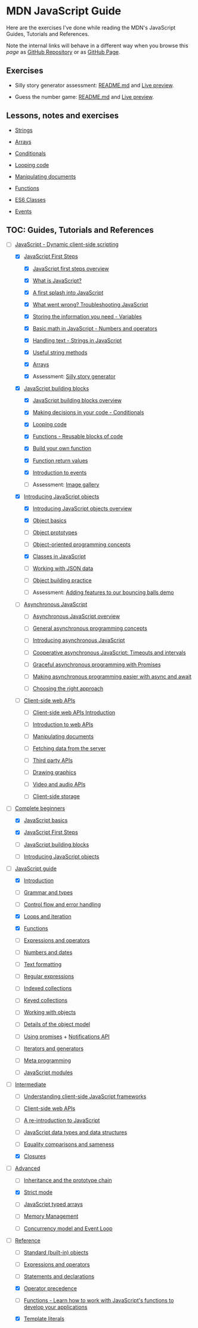 # MDN JavaScript Guide

Here are the exercises I've done while reading the MDN's JavaScript Guides, Tutorials and References.

Note the internal links will behave in a different way when you browse this *page* as [GitHub Repository](https://github.com/metalevel-tech/JS-Advanced-React-ProgressBG-Homework/tree/master/MDN.Exercises) or as [GitHub Page](https://metalevel.tech/js_homework/MDN.Exercises/).

## Exercises

* Silly story generator assessment: [README.md](exercise_silly_story_generator_arrays_assessment/) and [Live preview](https://metalevel-tech.github.io/js_homework/MDN.Exercises/exercise_silly_story_generator_arrays_assessment/silly_story_generator.index.html).

* Guess the number game: [README.md](exercise_guess_the_number_game/) and [Live preview](https://metalevel-tech.github.io/js_homework/MDN.Exercises/exercise_guess_the_number_game/number-guessing-game-start.html).
 

## Lessons, notes and exercises

* [Strings](ref_strings/)

* [Arrays](ref_arrays/)

* [Conditionals](ref_conditionals/)

* [Looping code](ref_loops/)

* [Manipulating documents](ref_manipulating_documents/)
   
* [Functions](ref_functions/)

* [ES6 Classes](ref_es6_classes/)

* [Events](ref_events/)


## TOC: Guides, Tutorials and References

* [ ] [JavaScript - Dynamic client-side scripting](https://developer.mozilla.org/en-US/docs/Learn/JavaScript)

  * [x] [JavaScript First Steps](https://developer.mozilla.org/en-US/docs/Learn/JavaScript/First_steps)

    * [x] [JavaScript first steps overview](https://developer.mozilla.org/en-US/docs/Learn/JavaScript/First_steps)

    * [x] [What is JavaScript?](https://developer.mozilla.org/en-US/docs/Learn/JavaScript/First_steps/What_is_JavaScript)

    * [x] [A first splash into JavaScript](https://developer.mozilla.org/en-US/docs/Learn/JavaScript/First_steps/A_first_splash)

    * [x] [What went wrong? Troubleshooting JavaScript](https://developer.mozilla.org/en-US/docs/Learn/JavaScript/First_steps/What_went_wrong)

    * [x] [Storing the information you need - Variables](https://developer.mozilla.org/en-US/docs/Learn/JavaScript/First_steps/Variables)

    * [x] [Basic math in JavaScript - Numbers and operators](https://developer.mozilla.org/en-US/docs/Learn/JavaScript/First_steps/Math)

    * [x] [Handling text - Strings in JavaScript](https://developer.mozilla.org/en-US/docs/Learn/JavaScript/First_steps/Strings)

    * [x] [Useful string methods](https://developer.mozilla.org/en-US/docs/Learn/JavaScript/First_steps/Useful_string_methods)

    * [x] [Arrays](https://developer.mozilla.org/en-US/docs/Learn/JavaScript/First_steps/Arrays)

    * [x] Assessment: [Silly story generator](https://developer.mozilla.org/en-US/docs/Learn/JavaScript/First_steps/Silly_story_generator)

  * [x] [JavaScript building blocks](https://developer.mozilla.org/en-US/docs/Learn/JavaScript/Building_blocks)

    * [x] [JavaScript building blocks overview](https://developer.mozilla.org/en-US/docs/Learn/JavaScript/Building_blocks)

    * [x] [Making decisions in your code - Conditionals](https://developer.mozilla.org/en-US/docs/Learn/JavaScript/Building_blocks/conditionals)

    * [x] [Looping code](https://developer.mozilla.org/en-US/docs/Learn/JavaScript/Building_blocks/Looping_code)

    * [x] [Functions - Reusable blocks of code](https://developer.mozilla.org/en-US/docs/Learn/JavaScript/Building_blocks/Functions)

    * [x] [Build your own function](https://developer.mozilla.org/en-US/docs/Learn/JavaScript/Building_blocks/Build_your_own_function)

    * [x] [Function return values](https://developer.mozilla.org/en-US/docs/Learn/JavaScript/Building_blocks/Return_values)

    * [x] [Introduction to events](https://developer.mozilla.org/en-US/docs/Learn/JavaScript/Building_blocks/Events)

    * [ ] Assessment: [Image gallery](https://developer.mozilla.org/en-US/docs/Learn/JavaScript/Building_blocks/Image_gallery)

  * [x] [Introducing JavaScript objects](https://developer.mozilla.org/en-US/docs/Learn/JavaScript/Objects)

    * [x] [Introducing JavaScript objects overview](https://developer.mozilla.org/en-US/docs/Learn/JavaScript/Objects)

    * [x] [Object basics](https://developer.mozilla.org/en-US/docs/Learn/JavaScript/Objects/Basics)

    * [ ] [Object prototypes](https://developer.mozilla.org/en-US/docs/Learn/JavaScript/Objects/Object_prototypes)

    * [ ] [Object-oriented programming concepts](https://developer.mozilla.org/en-US/docs/Learn/JavaScript/Objects/Object-oriented_programming)

    * [x] [Classes in JavaScript](https://developer.mozilla.org/en-US/docs/Learn/JavaScript/Objects/Classes_in_JavaScript)

    * [ ] [Working with JSON data](https://developer.mozilla.org/en-US/docs/Learn/JavaScript/Objects/JSON)

    * [ ] [Object building practice](https://developer.mozilla.org/en-US/docs/Learn/JavaScript/Objects/Object_building_practice)

    * [ ] Assessment: [Adding features to our bouncing balls demo](https://developer.mozilla.org/en-US/docs/Learn/JavaScript/Objects/Adding_bouncing_balls_features)

  * [ ] [Asynchronous JavaScript](https://developer.mozilla.org/en-US/docs/Learn/JavaScript/Asynchronous)

    * [ ] [Asynchronous JavaScript overview](https://developer.mozilla.org/en-US/docs/Learn/JavaScript/Asynchronous)

    * [ ] [General asynchronous programming concepts](https://developer.mozilla.org/en-US/docs/Learn/JavaScript/Asynchronous/Concepts)

    * [ ] [Introducing asynchronous JavaScript](https://developer.mozilla.org/en-US/docs/Learn/JavaScript/Asynchronous/Introducing)

    * [ ] [Cooperative asynchronous Java​Script: Timeouts and intervals](https://developer.mozilla.org/en-US/docs/Learn/JavaScript/Asynchronous/Timeouts_and_intervals)

    * [ ] [Graceful asynchronous programming with Promises](https://developer.mozilla.org/en-US/docs/Learn/JavaScript/Asynchronous/Promises)

    * [ ] [Making asynchronous programming easier with async and await](https://developer.mozilla.org/en-US/docs/Learn/JavaScript/Asynchronous/Async_await)

    * [ ] [Choosing the right approach](https://developer.mozilla.org/en-US/docs/Learn/JavaScript/Asynchronous/Choosing_the_right_approach)

  * [ ] [Client-side web APIs](https://developer.mozilla.org/en-US/docs/Learn/JavaScript/Client-side_web_APIs)

    * [ ] [Client-side web APIs Introduction](https://developer.mozilla.org/en-US/docs/Learn/JavaScript/Client-side_web_APIs)

    * [ ] [Introduction to web APIs](https://developer.mozilla.org/en-US/docs/Learn/JavaScript/Client-side_web_APIs/Introduction)

    * [ ] [Manipulating documents](https://developer.mozilla.org/en-US/docs/Learn/JavaScript/Client-side_web_APIs/Manipulating_documents)

    * [ ] [Fetching data from the server](https://developer.mozilla.org/en-US/docs/Learn/JavaScript/Client-side_web_APIs/Fetching_data)

    * [ ] [Third party APIs](https://developer.mozilla.org/en-US/docs/Learn/JavaScript/Client-side_web_APIs/Third_party_APIs)

    * [ ] [Drawing graphics](https://developer.mozilla.org/en-US/docs/Learn/JavaScript/Client-side_web_APIs/Drawing_graphics)

    * [ ] [Video and audio APIs](https://developer.mozilla.org/en-US/docs/Learn/JavaScript/Client-side_web_APIs/Video_and_audio_APIs)

    * [ ] [Client-side storage](https://developer.mozilla.org/en-US/docs/Learn/JavaScript/Client-side_web_APIs/Client-side_storage)

* [ ] [Complete beginners](https://developer.mozilla.org/en-US/docs/Web/JavaScript#for_complete_beginners)

  * [x] [JavaScript basics](https://developer.mozilla.org/en-US/docs/Learn/Getting_started_with_the_web/JavaScript_basics)

  * [x] [JavaScript First Steps](https://developer.mozilla.org/en-US/docs/Learn/JavaScript/First_steps)

   * [ ] [JavaScript building blocks](https://developer.mozilla.org/en-US/docs/Learn/JavaScript/Building_blocks)

  * [ ] [Introducing JavaScript objects](https://developer.mozilla.org/en-US/docs/Learn/JavaScript/Objects)


* [ ] [JavaScript guide](https://developer.mozilla.org/en-US/docs/Web/JavaScript#javascript_guide)

	* [x] [Introduction](https://developer.mozilla.org/en-US/docs/Web/JavaScript/Guide/Introduction)

	* [ ] [Grammar and types](https://developer.mozilla.org/en-US/docs/Web/JavaScript/Guide/Grammar_and_Types)

	* [ ] [Control flow and error handling](https://developer.mozilla.org/en-US/docs/Web/JavaScript/Guide/Control_flow_and_error_handling)

	* [x] [Loops and iteration](https://developer.mozilla.org/en-US/docs/Web/JavaScript/Guide/Loops_and_iteration)

	* [x] [Functions](https://developer.mozilla.org/en-US/docs/Web/JavaScript/Guide/Functions)

	* [ ] [Expressions and operators](https://developer.mozilla.org/en-US/docs/Web/JavaScript/Guide/Expressions_and_Operators)

	* [ ] [Numbers and dates](https://developer.mozilla.org/en-US/docs/Web/JavaScript/Guide/Numbers_and_dates)

	* [ ] [Text formatting](https://developer.mozilla.org/en-US/docs/Web/JavaScript/Guide/Text_formatting)

	* [ ] [Regular expressions](https://developer.mozilla.org/en-US/docs/Web/JavaScript/Guide/Regular_Expressions)

	* [ ] [Indexed collections](https://developer.mozilla.org/en-US/docs/Web/JavaScript/Guide/Indexed_collections)

	* [ ] [Keyed collections](https://developer.mozilla.org/en-US/docs/Web/JavaScript/Guide/Keyed_collections)

	* [ ] [Working with objects](https://developer.mozilla.org/en-US/docs/Web/JavaScript/Guide/Working_with_Objects)

	* [ ] [Details of the object model](https://developer.mozilla.org/en-US/docs/Web/JavaScript/Guide/Details_of_the_Object_Model)

	* [ ] [Using promises](https://developer.mozilla.org/en-US/docs/Web/JavaScript/Guide/Using_promises) + [Notifications API](https://developer.mozilla.org/en-US/docs/Web/API/Notifications_API)

	* [ ] [Iterators and generators](https://developer.mozilla.org/en-US/docs/Web/JavaScript/Guide/Iterators_and_generators)

	* [ ] [Meta programming](https://developer.mozilla.org/en-US/docs/Web/JavaScript/Guide/Meta_programming)

	* [ ] [JavaScript modules](https://developer.mozilla.org/en-US/docs/Web/JavaScript/Guide/Modules)

* [ ] [Intermediate](https://developer.mozilla.org/en-US/docs/Web/JavaScript#intermediate)

    * [ ] [Understanding client-side JavaScript frameworks](https://developer.mozilla.org/en-US/docs/Learn/Tools_and_testing/Client-side_JavaScript_frameworks)

    * [ ] [Client-side web APIs](https://developer.mozilla.org/en-US/docs/Learn/JavaScript/Client-side_web_APIs)

    * [ ] [A re-introduction to JavaScript](https://developer.mozilla.org/en-US/docs/Web/JavaScript/A_re-introduction_to_JavaScript)

    * [ ] [JavaScript data types and data structures](https://developer.mozilla.org/en-US/docs/Web/JavaScript/Data_structures)

    * [ ] [Equality comparisons and sameness](https://developer.mozilla.org/en-US/docs/Web/JavaScript/Equality_comparisons_and_sameness)

    * [x] [Closures](https://developer.mozilla.org/en-US/docs/Web/JavaScript/Closures)

* [ ] [Advanced](https://developer.mozilla.org/en-US/docs/Web/JavaScript#advanced)

    * [ ] [Inheritance and the prototype chain](https://developer.mozilla.org/en-US/docs/Web/JavaScript/Inheritance_and_the_prototype_chain)

    * [x] [Strict mode](https://developer.mozilla.org/en-US/docs/Web/JavaScript/Reference/Strict_mode)

    * [ ] [JavaScript typed arrays](https://developer.mozilla.org/en-US/docs/Web/JavaScript/Typed_arrays)

    * [ ] [Memory Management](https://developer.mozilla.org/en-US/docs/Web/JavaScript/Memory_Management)

    * [ ] [Concurrency model and Event Loop](https://developer.mozilla.org/en-US/docs/Web/JavaScript/EventLoop)

* [ ] [Reference](https://developer.mozilla.org/en-US/docs/Web/JavaScript#reference)

  * [ ] [Standard (built-in) objects](https://developer.mozilla.org/en-US/docs/Web/JavaScript/Reference/Global_Objects)

  * [ ] [Expressions and operators](https://developer.mozilla.org/en-US/docs/Web/JavaScript/Reference/Operators)

  * [ ] [Statements and declarations](https://developer.mozilla.org/en-US/docs/Web/JavaScript/Reference/Statements)

  * [x] [Operator precedence](https://developer.mozilla.org/en-US/docs/Web/JavaScript/Reference/Operators/Operator_Precedence)

  * [ ] [Functions - Learn how to work with JavaScript's functions to develop your applications](https://developer.mozilla.org/en-US/docs/Web/JavaScript/Reference/Functions)

  * [x] [Template literals](https://developer.mozilla.org/en-US/docs/Web/JavaScript/Reference/Template_literals)

